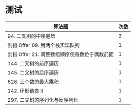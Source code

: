 # 测试

| 算法题                           | 次数 |
|-------------------------------|----|
| 94\. 二叉树的中序遍历                 | 2  |
| 剑指 Offer 09\. 用两个栈实现队列        | 1  |
| 剑指 Offer 21\. 调整数组顺序使奇数位于偶数前面 | 1  |
| 144\. 二叉树的前序遍历                | 1  |
| 145\. 二叉树的后序遍历                | 1  |
| 628\. 三个数的最大乘积                | 1  |
| 142\. 环形链表 II                 | 1  |
| 297\. 二叉树的序列化与反序列化            | 1  |
